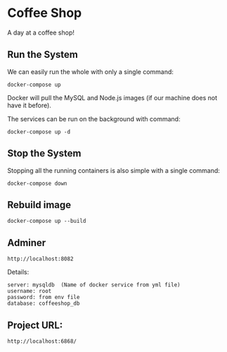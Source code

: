 # Coffee Shop
A day at a coffee shop!

## Run the System
We can easily run the whole with only a single command:
```
docker-compose up
```

Docker will pull the MySQL and Node.js images (if our machine does not have it before).

The services can be run on the background with command:
```
docker-compose up -d
```

## Stop the System
Stopping all the running containers is also simple with a single command:
```
docker-compose down
```

## Rebuild image
```
docker-compose up --build
```

## Adminer 
```
http://localhost:8082
```
Details:
```
server: mysqldb  (Name of docker service from yml file)
username: root
password: from env file
database: coffeeshop_db
```

## Project URL:
```
http://localhost:6868/
```

